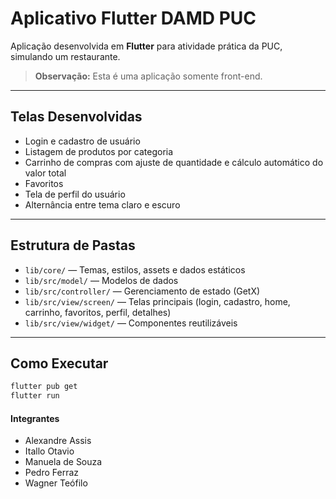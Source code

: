 # Aplicativo Flutter DAMD PUC

Aplicação desenvolvida em **Flutter** para atividade prática da PUC, simulando um restaurante.  
> **Observação:** Esta é uma aplicação somente front-end.

---

## Telas Desenvolvidas

- Login e cadastro de usuário
- Listagem de produtos por categoria
- Carrinho de compras com ajuste de quantidade e cálculo automático do valor total
- Favoritos
- Tela de perfil do usuário
- Alternância entre tema claro e escuro

---

## Estrutura de Pastas

- `lib/core/` — Temas, estilos, assets e dados estáticos
- `lib/src/model/` — Modelos de dados
- `lib/src/controller/` — Gerenciamento de estado (GetX)
- `lib/src/view/screen/` — Telas principais (login, cadastro, home, carrinho, favoritos, perfil, detalhes)
- `lib/src/view/widget/` — Componentes reutilizáveis

---

## Como Executar

```sh
flutter pub get
flutter run
```


#### Integrantes

- Alexandre Assis
- Itallo Otavio
- Manuela de Souza
- Pedro Ferraz
- Wagner Teófilo